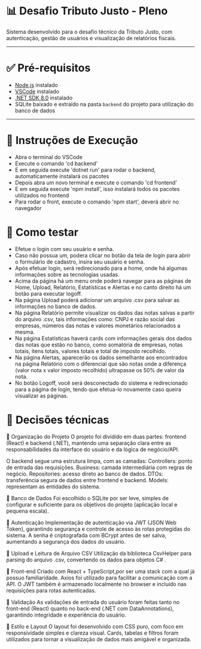 # 📊 Desafio Tributo Justo - Pleno

Sistema desenvolvido para o desafio técnico da Tributo Justo, com autenticação, gestão de usuários e visualização de relatórios fiscais.

---

# ✅ Pré-requisitos

- [Node.js](https://nodejs.org/) instalado
- [VSCode](https://code.visualstudio.com/) instalado
- [.NET SDK 8.0](https://dotnet.microsoft.com/en-us/download) instalado
- SQLite baixado e extraído na pasta `backend` do projeto para utilização do banco de dados

---

# 🚀 Instruções de Execução

- Abra o terminal do VSCode
- Execute o comando 'cd backend'
- E em seguida execute 'dotnet run' para rodar o backend, automaticamente instalará os pacotes
- Depois abra um novo terminal e execute o comando 'cd frontend'
- E em seguida execute 'npm install', isso instalará todos os pacotes utilizados no frontend
- Para rodar o front, execute o comando 'npm start', deverá abrir no navegador

# 🧪 Como testar

- Efetue o login com seu usuário e senha.
- Caso não possua um, podera clicar no botão da tela de login para abrir o formulário de cadastro, insira seu usuário e senha.
- Após efetuar login, será redirecionado para a home, onde há algumas informações sobre as tecnologias usadas.
- Acima da página há um menu onde poderá navegar para as páginas de Home, Upload, Relatório, Estatísticas e Alertas e no canto direito há um botão para executar logoff.
- Na página Upload poderá adicionar um arquivo .csv para salvar as informações no banco de dados.
- Na página Relatório permite visualizar os dados das notas salvas a partir do arquivo .csv, tais informações como:
CNPJ e razão social das empresas, números das notas e valores monetários relacionados a mesma.
- Na página Estatísticas haverá cards com informações gerais dos dados das notas que estão no banco, como somatória de empresas, notas totais, itens totais, valores totais e total de imposto recolhido.
- Na página Alertas, aparecerão os dados semelhante aos encontrados na página Relatório com o diferencial que são notas onde a diferença (valor nota x valor imposto recolhido) ultrapasse os 50% de valor da nota.
- No botão Logoff, você será desconectado do sistema e redirecionado para a página de login, tendo que efetua-lo novamente caso queira visualizar as páginas.


# 🧠 Decisões técnicas

🔹 Organização do Projeto
O projeto foi dividido em duas partes: frontend (React) e backend (.NET), mantendo uma separação clara entre as responsabilidades da interface do usuário e da lógica de negócio/API.

O backend segue uma estrutura limpa, com as camadas:
Controllers: ponto de entrada das requisições.
Business: camada intermediária com regras de negócio.
Repositories: acesso direto ao banco de dados.
DTOs: transferência segura de dados entre frontend e backend.
Models: representam as entidades do sistema.

🔹 Banco de Dados
Foi escolhido o SQLite por ser leve, simples de configurar e suficiente para os objetivos do projeto (aplicação local e pequena escala).

🔹 Autenticação
Implementação de autenticação via JWT (JSON Web Token), garantindo segurança e controle de acesso às rotas protegidas do sistema.
A senha é criptografada com BCrypt antes de ser salva, aumentando a segurança dos dados do usuário.

🔹 Upload e Leitura de Arquivo CSV
Utilização da biblioteca CsvHelper para parsing do arquivo .csv, convertendo os dados para objetos C# .

🔹 Front-end
Criado com React + TypeScript,por ser uma stack com a qual já possuo familiaridade.
Axios foi utilizado para facilitar a comunicação com a API.
O JWT também é armazenado localmente no browser e incluído nas requisições para rotas autenticadas.

🔹 Validação
As validações de entrada do usuário foram feitas tanto no front-end (React) quanto no back-end (.NET com DataAnnotations), garantindo integridade e experiência do usuário.

🔹 Estilo e Layout
O layout foi desenvolvido com CSS puro, com foco em responsividade simples e clareza visual.
Cards, tabelas e filtros foram utilizados para tornar a visualização de dados mais amigável e organizada.